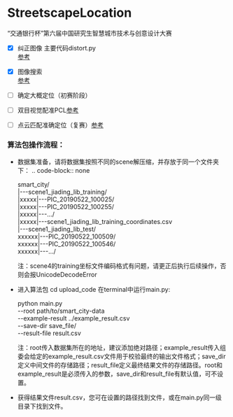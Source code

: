 # StreetscapeLocation
“交通银行杯”第六届中国研究生智慧城市技术与创意设计大赛

- [x] 纠正图像 主要代码distort.py  
[参考](https://blog.csdn.net/hpuhjl/article/details/80899931)  

- [x] 图像搜索   
[参考](https://github.com/zibuyu1995/ApplicationInImageProcessing/tree/master/orb_image_search)

- [ ] 确定大概定位（初赛阶段）   

- [ ] 双目视觉配准PCL[参考](https://www.cnblogs.com/riddick/p/8486223.html)   

- [ ] 点云匹配准确定位（复赛）[参考](https://blog.csdn.net/wishchin/article/details/74279021)  



### 算法包操作流程：
- 数据集准备，请将数据集按照不同的scene解压缩，并存放于同一个文件夹下：
.. code-block:: none
    
    smart_city/ \
    |---scene1_jiading_lib_training/ \
    |xxxxx|---PIC_20190522_100025/ \
    |xxxxx|---PIC_20190522_100255/ \
    |xxxxx|---.../ \
    |xxxxx|---scene1_jiading_lib_training_coordinates.csv \
    |---scene1_jiading_lib_test/ \
    xxxxxx|---PIC_20190522_100509/ \
    xxxxxx|---PIC_20190522_100546/ \
    xxxxxx|---.../

  注：scene4的training坐标文件编码格式有问题，请更正后执行后续操作，否则会报UnicodeDecodeError

- 进入算法包 cd upload_code 在terminal中运行main.py:
    
    python main.py \
    --root path/to/smart_city-data \
    --example-result ../example_result.csv \
    --save-dir save_file/ \
    --result-file result.csv 
    
  注：root传入数据集所在的地址，建议添加绝对路径；example_result传入组委会给定的example_result.csv文件用于校验最终的输出文件格式；save_dir定义中间文件的存储路径；result_file定义最终结果文件的存储路径。root和example_result是必须传入的参数，save_dir和result_file有默认值，可不设置。
  
- 获得结果文件result.csv，您可在设置的路径找到文件，或在main.py同一级目录下找到文件。
